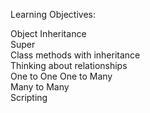Learning Objectives:  

Object Inheritance    
Super  
Class methods with inheritance  
Thinking about relationships  
    One to One 
    One to Many  
    Many to Many  
Scripting 